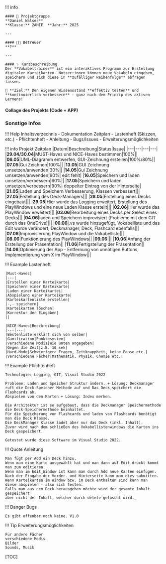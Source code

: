 !!! info

    #### 👥 Projektgruppe
    **Daniel Walser**  
    **Klasse:** 2AHIF  **Jahr:** 2025

    ---

    #### 🧑‍🏫 Betreuer
    **?**

    ---

    #### ✨ Kurzbeschreibung
    Der **Vokabeltrainer** ist ein interaktives Programm zur Erstellung digitaler Karteikarten. Nutzer:innen können neue Vokabeln eingeben, speichern und sich diese in **zufälliger Reihenfolge** abfragen lassen.

    🧠 **Ziel:** Den eigenen Wissensstand **effektiv testen** und **kontinuierlich verbessern** – ganz nach dem Prinzip des aktiven Lernens!

#### Collage des Projekts (Code + APP)
### Sonstige Infos

!!! Help Inhaltsverzechnis
    - Dokumentation Zeitplan
    - Lastenheft (Skizzen, etc.)
    - Pflichtenheft
    - Anleitung
    - Bugs/Issues
    - Erweiterungsmöglichkeiten

!!! info Projekt Zeitplan
    |Datum|Beschreibung|Status|Issue|
    |---|---|---|---|
    |**29.04/30.04**|MUST-Haves und NICE-Haves bestimmen|100%||
    |**06.05**|UML-Diagramm entwerfen, GUI-Zeichnung erstellen|100%/80%||
    |**07.05**|Gui Zeichnen|100%||
    |**13.05**|GUI Zeichnung umsetzen/anwenden|30%||
    |**14.05**|Gui Zeichnung umsetzen/anwenden|90%| edit fehlt|
    |**16.05**|Speichern und laden umsetzen/verbessern|60%||
    |**17.05**|Speichern und laden umsetzen/verbessern|90%| doppelter Eintrag von der Hinterseite|
    |**21.05**|Laden und Speichern Verbesserung, Klassen verbessert|||
    |**27.05**|Erstellung des Deck-Managers|||
    |**28.05**|Erstellung eines Decks eingebaut|||
    |**29.05**|Hier wurde das Logging erweitert, Erstellung des PlayWindows und eine neue Laden Klasse erstellt|||
    |**02.06**|Hier wurde das PlayWindow erweitert|||
    |**03.06**|Bearbeitung eines Decks per Select eines Decks|||
    |**04.06**|laden und Speichern improvisiert (Probleme mit dem GIT durch das OneDrive)|||
    |**06.06**|.vs wurde hinzugefügt, Vokabelliste und das Edit wurde verändert, Deckmanager, Deck, Flashcard ebenfalls|||
    |**07.06**|Improvisierung PlayWindow und die Vokabelliste|||
    |**08.06**|Funktionierung des PlayWindows||
    |**09.06**|||
    |**10.06**|Anfang der Erstellung der Präsentation||
    |**11.06**|Fertigstellung der Präsentation||
    |**14.06**|Optimierung der App - Entfernung von unnötigen Buttons, Implementierung vom X im PlayWindow|||

!!! Example Lastenheft

    |Must-Haves|
    |---|
    |Erstellen einer Karteikarte|
    |Speichern einer Karteikarte|
    |Laden einer Karteikartei|
    |Abspielung einer Karteikarte|
    |Karteikartenliste erstellen|
    |-,- speichern|
    |Karteikarten löschen|
    |Korrektur der Eingaben|
    ||

    |NICE-Haves|Beschreibung|
    |---|---|
    |Bestenliste|erklärt sich von selber|
    |Gamification|Punktesystem|
    |verschiedene Modis|Wie unten angegeben|
    |Gegen die Zeit|z.B. 10 sek|
    |Hard-Mode|Schwierigere Fragen, Zeitknappheit, keine Pause etc.|
    |Verschiedene Fächer|Mathematik, Physik, Chemie etc.|

!!! Example Pflichtenheft

    Technologie: Logging, GIT, Visual Studio 2022

    Probleme: Laden und Speicher Struktur ändern. + Lösung: Deckmanager ruft die Deck-Speicher Methode auf und Das Deck speichert die Flashcards ab.
    Abspielen von den Karten + Lösung: Index merken.

    Die Architektur ist so aufgebaut, dass die Deckmanager Speichermethode die Deck-Speichermethode beinhaltet.
    Für die Speicherung von Flashcards und laden von Flashcards benötigt man die Deck Klasse.
    Die DeckManager Klasse ladet aber nur das Deck (inkl. Inhalt).
    Zuvor wird nach dem schließen des Vokabellistenwindows die Karten ins Deck gespeichert.

    Getestet wurde diese Software im Visual Studio 2022.

!!! Quote Anleitung

    Man fügt per Add ein Deck hinzu.
    Wenn man eine Karte ausgewählt hat und man dann auf Edit drückt kommt man zum editieren.
    Wenn man im Edit_Window ist kann man durch Add neue Karten einfügen.
    Nach der Eingabe der Vorder- und Hinterseite kann man dies submitten.
    Wenn Karteikarten im Window bzw. im Deck enthalten sind kann man 
    diese abspielen - also sich testen.
    Falls man aus dem Deck herausgehen möchte wird der gesamte Inhalt gespeichert
    aber nicht der Inhalt, welcher durch delete gelöscht wird._

!!! Danger Bugs

    Es gibt offenbar noch keine. V1.0

!!! Tip Erweiterungsmöglichkeiten 

    Für andere Fächer
    verschiedene Modis
    Bilder
    Sounds, Musik

[TOC]